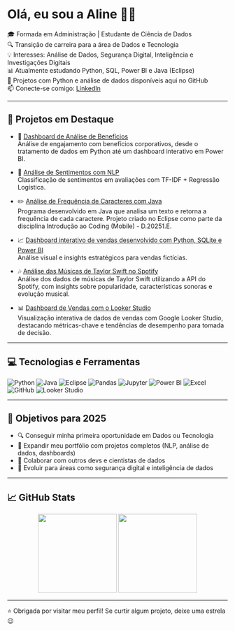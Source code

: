 # Olá, eu sou a Aline 👩‍💻

🎓 Formada em Administração | Estudante de Ciência de Dados  
🔍 Transição de carreira para a área de Dados e Tecnologia  
💡 Interesses: Análise de Dados, Segurança Digital, Inteligência e Investigações Digitais  
📊 Atualmente estudando Python, SQL, Power BI e Java (Eclipse)  
🐍 Projetos com Python e análise de dados disponíveis aqui no GitHub  
📫 Conecte-se comigo: [LinkedIn](https://www.linkedin.com/in/alinedapaz)

---

## 🚀 Projetos em Destaque

- 👥 [Dashboard de Análise de Benefícios](https://github.com/alinepax/dashboard-beneficios)  
  Análise de engajamento com benefícios corporativos, desde o tratamento de dados em Python até um dashboard interativo em Power BI.

- 🔎 [Análise de Sentimentos com NLP](https://github.com/alinepax/nlp-avaliacoes-clientes)  
  Classificação de sentimentos em avaliações com TF-IDF + Regressão Logística.

- ✏️ [Análise de Frequência de Caracteres com Java](https://github.com/alinepax/frequencia-caracteres-java)  
  Programa desenvolvido em Java que analisa um texto e retorna a frequência de cada caractere. Projeto criado no Eclipse como parte da disciplina Introdução ao Coding (Mobile) - D.20251.E.

- 📈 [Dashboard interativo de vendas desenvolvido com Python, SQLite e Power BI](https://github.com/alinepax/dashboard-vendas)   
  Análise visual e insights estratégicos para vendas fictícias.

- 🎶 [Análise das Músicas de Taylor Swift no Spotify](https://github.com/alinepax/analise_spotify_taylorswift)  
  Análise dos dados de músicas de Taylor Swift utilizando a API do Spotify, com insights sobre popularidade, características sonoras e evolução musical.

- 📊 [Dashboard de Vendas com o Looker Studio](https://github.com/alinepax/dashboard_looker/tree/main)  
  Visualização interativa de dados de vendas com Google Looker Studio, destacando métricas-chave e tendências de desempenho para tomada de decisão.

---

## 💻 Tecnologias e Ferramentas

![Python](https://img.shields.io/badge/-Python-333?style=flat&logo=python)
![Java](https://img.shields.io/badge/-Java-007396?style=flat&logo=java)
![Eclipse](https://img.shields.io/badge/-Eclipse-2C2255?style=flat&logo=eclipse-ide)
![Pandas](https://img.shields.io/badge/-Pandas-150458?style=flat&logo=pandas)
![Jupyter](https://img.shields.io/badge/-Jupyter-F37626?style=flat&logo=jupyter)
![Power BI](https://img.shields.io/badge/-Power%20BI-F2C811?style=flat&logo=power-bi)
![Excel](https://img.shields.io/badge/-Excel-217346?style=flat&logo=microsoft-excel)
![GitHub](https://img.shields.io/badge/-GitHub-181717?style=flat&logo=github)
![Looker Studio](https://img.shields.io/badge/-Looker%20Studio-4285F4?style=flat&logo=google&logoColor=white)


---

## 🎯 Objetivos para 2025

- 🔍 Conseguir minha primeira oportunidade em Dados ou Tecnologia
- 📂 Expandir meu portfólio com projetos completos (NLP, análise de dados, dashboards)
- 🤝 Colaborar com outros devs e cientistas de dados
- 🚀 Evoluir para áreas como segurança digital e inteligência de dados

---

## 📈 GitHub Stats

<div align="center">
  <img height="180em" src="https://github-readme-stats.vercel.app/api?username=alinepax&show_icons=true&theme=radical" />
  <img height="180em" src="https://github-readme-stats.vercel.app/api/top-langs/?username=alinepax&layout=compact&theme=radical" />
</div>


---

⭐ Obrigada por visitar meu perfil! Se curtir algum projeto, deixe uma estrela 😉
